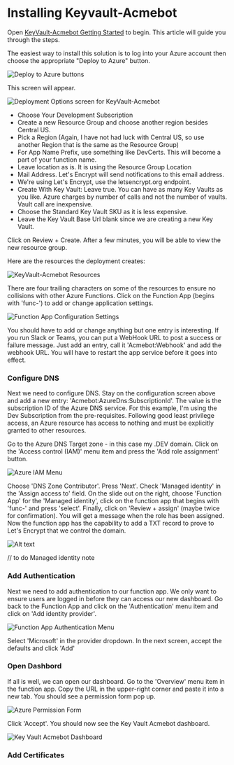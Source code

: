 # Installing Keyvault-Acmebot

Open [KeyVault-Acmebot Getting Started](https://github.com/shibayan/keyvault-acmebot/wiki/Getting-Started) to begin. This article will guide you through the steps.

The easiest way to install this solution is to log into your Azure account then choose the appropriate "Deploy to Azure" button.

![Deploy to Azure buttons](/images/DeployToAzure.png)

This screen will appear.

![Deployment Options screen for KeyVault-Acmebot](/images/DeploymentOptions.png)

- Choose Your Development Subscription
- Create a new Resource Group and choose another region besides Central US.
- Pick a Region (Again, I have not had luck with Central US, so use another Region that is the same as the Resource Group)
- For App Name Prefix, use something like DevCerts. This will become a part of your function name.
- Leave location as is. It is using the Resource Group Location
- Mail Address. Let's Encrypt will send notifications to this email address. 
- We're using Let's Encrypt, use the letsencrypt.org endpoint.
- Create With Key Vault: Leave true. You can have as many Key Vaults as you like. Azure charges by number of calls and not the number of vaults. Vault call are inexpensive.
- Choose the Standard Key Vault SKU as it is less expensive.
- Leave the Key Vault Base Url blank since we are creating a new Key Vault.

Click on Review + Create. After a few minutes, you will be able to view the new resource group.

Here are the resources the deployment creates:

![KeyVault-Acmebot Resources](/images/KeyvaultAcmebotResources.png)

There are four trailing characters on some of the resources to ensure no collisions with other Azure Functions. Click on the Function App (begins with 'func-') to add or change application settings.

![Function App Configuration Settings](/images/functionConfigSettings.png)

You should have to add or change anything but one entry is interesting. If you run Slack or Teams, you can put a WebHook URL to post a success or failure message. Just add an entry, call it 'Acmebot:Webhook' and add the webhook URL. You will have to restart the app service before it goes into effect.

### Configure DNS

Next we need to configure DNS. Stay on the configuration screen above and add a new entry: 'Acmebot:AzureDns:SubscriptionId'. The value is the subscription ID of the Azure DNS service. For this example, I'm using the Dev Subscription from the pre-requisites. Following good least privilege access, an Azure resource has access to nothing and must be explicitly granted to other resources.

Go to the Azure DNS Target zone - in this case my .DEV domain. Click on the 'Access control (IAM)' menu item and press the 'Add role assignment' button.

![Azure IAM Menu](/images/AzureDNSIAMMenu.png)

Choose 'DNS Zone Contributor'. Press 'Next'. Check 'Managed identity' in the 'Assign access to' field. On the slide out on the right, choose 'Function App' for the 'Managed identity', click on the function app that begins with 'func-' and press 'select'. Finally, click on 'Review + assign' (maybe twice for confirmation). You will get a message when the role has been assigned. Now the function app has the capability to add a TXT record to prove to Let's Encrypt that we control the domain.

![Alt text](images/DNSContributor.png)

// to do Managed identity note

### Add Authentication

Next we need to add authentication to our function app. We only want to ensure users are logged in before they can access our new dashboard. Go back to the Function App and click on the 'Authentication' menu item and click on 'Add identity provider'.

![Function App Authentication Menu](/images/functionAuthenticationMenu.png)

Select 'Microsoft' in the provider dropdown. In the next screen, accept the defaults and click 'Add'

### Open Dashbord

If all is well, we can open our dashboard. Go to the 'Overview' menu item in the function app. Copy the URL in the upper-right corner and paste it into a new tab. You should see a permission form pop up.

![Azure Permission Form](/images/GrantAppPermission.png)

Click 'Accept'. You should now see the Key Vault Acmebot dashboard.

![Key Vault Acmebot Dashboard](/images/AcmebotDashboard.png)

### Add Certificates


